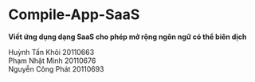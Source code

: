 # Compile-App-SaaS
<b>Viết ứng dụng dạng SaaS cho phép mở rộng ngôn ngữ có thể biên dịch</b>

Huỳnh Tấn Khôi 20110663<br>
Phạm Nhật Minh 20110676<br>
Nguyễn Công Phát 20110693<br>
